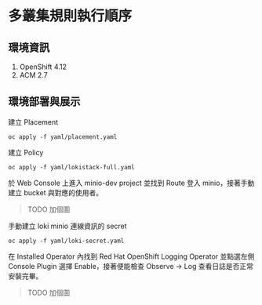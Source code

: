 # 多叢集規則執行順序

## 環境資訊
1. OpenShift 4.12
2. ACM 2.7

## 環境部署與展示

建立 Placement
```
oc apply -f yaml/placement.yaml
```

建立 Policy
```
oc apply -f yaml/lokistack-full.yaml
```

於 Web Console 上進入 minio-dev project 並找到 Route 登入 minio，接著手動建立 bucket 與對應的使用者。  
> TODO 加個圖

手動建立 loki minio 連線資訊的 secret
```
oc apply -f yaml/loki-secret.yaml
```

在 Installed Operator 內找到 Red Hat OpenShift Logging Operator 並點選左側 Console Plugin 選擇 Enable，接著便能檢查 Observe -> Log 查看日誌是否正常安裝完畢。  
> TODO 加個圖
